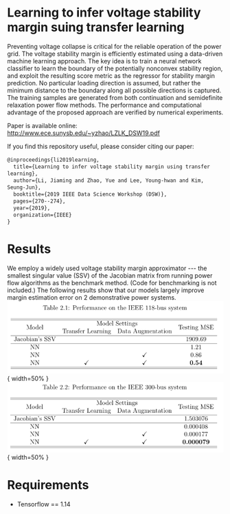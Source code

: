 
# Learning to infer voltage stability margin suing transfer learning
Preventing voltage collapse is critical for the reliable operation of the power grid. The voltage stability margin is efficiently estimated using a data-driven machine learning approach. The key idea is to train a neural network classifier to learn the boundary of the potentially nonconvex stability region, and exploit the resulting score metric as the regressor for stability margin prediction. No particular loading direction is assumed, but rather the minimum distance to the boundary along all possible directions is captured. The training samples are generated from both continuation and semidefinite relaxation power flow methods. The performance and computational advantage of the proposed approach are verified by numerical experiments.

Paper is available online: http://www.ece.sunysb.edu/~yzhao/LZLK_DSW19.pdf

If you find this repository useful, please consider citing our paper:
```
@inproceedings{li2019learning,
  title={Learning to infer voltage stability margin using transfer learning},
  author={Li, Jiaming and Zhao, Yue and Lee, Young-hwan and Kim, Seung-Jun},
  booktitle={2019 IEEE Data Science Workshop (DSW)},
  pages={270--274},
  year={2019},
  organization={IEEE}
}
```

# Results
We employ a widely used voltage stability margin approximator --- the smallest singular value (SSV) of the Jacobian matrix from running power flow algorithms as the benchmark method. (Code for benchmarking is not included.) The following results show that our models largely improve margin estimation error on 2 demonstrative power systems.
![Table1](./fig/Result1.png){ width=50% }
![Table2](./fig/Result2.png){ width=50% }

# Requirements
- Tensorflow == 1.14